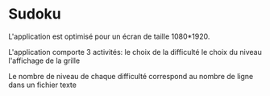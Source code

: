 # Sudoku

L'application est optimisé pour un écran de taille 1080*1920.

L'application comporte 3 activités: le choix de la difficulté
                                    le choix du niveau
                                    l'affichage de la grille

Le nombre de niveau de chaque difficulté correspond au nombre de ligne dans un fichier texte
